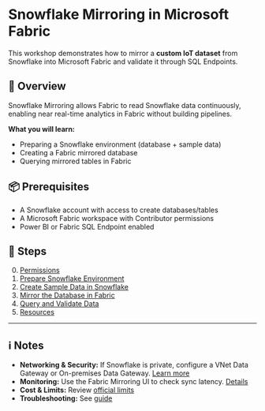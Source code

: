 # Snowflake Mirroring in Microsoft Fabric

This workshop demonstrates how to mirror a **custom IoT dataset** from Snowflake into Microsoft Fabric and validate it through SQL Endpoints.

## 📝 Overview
Snowflake Mirroring allows Fabric to read Snowflake data continuously, enabling near real-time analytics in Fabric without building pipelines.

**What you will learn:**
- Preparing a Snowflake environment (database + sample data)
- Creating a Fabric mirrored database
- Querying mirrored tables in Fabric

## 📦 Prerequisites
- A Snowflake account with access to create databases/tables
- A Microsoft Fabric workspace with Contributor permissions
- Power BI or Fabric SQL Endpoint enabled

## 🚀 Steps
0. [Permissions](00-permissions.md)
1. [Prepare Snowflake Environment](01-prereqs.md)
2. [Create Sample Data in Snowflake](02-setup-snowflake.md)
3. [Mirror the Database in Fabric](03-create-mirrored-db.md)
4. [Query and Validate Data](04-validate-query.md)
5. [Resources](05-resources.md)
---

## ℹ️ Notes

- **Networking & Security:** If Snowflake is private, configure a VNet Data Gateway or On-premises Data Gateway. [Learn more](https://learn.microsoft.com/en-us/fabric/data-factory/securely-connect-to-data)
- **Monitoring:** Use the Fabric Mirroring UI to check sync latency. [Details](https://learn.microsoft.com/en-us/fabric/mirroring/monitoring)
- **Cost & Limits:** Review [official limits](https://learn.microsoft.com/en-us/fabric/mirroring/snowflake#considerations)
- **Troubleshooting:** See [guide](https://learn.microsoft.com/en-us/fabric/mirroring/troubleshooting)
